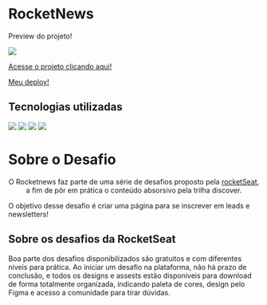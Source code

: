 # RocketNews

<p>Preview do projeto!</p>
<img src="https://camo.githubusercontent.com/ab73bf5bc9d17b26dea1a72162f2cd60a0ecd58e6301f75eea2501566ceca77f/68747470733a2f2f692e6962622e636f2f34674e4d4270422f696d6167652e706e67">

<p><a href='https://efficient-sloth-d85.notion.site/Desafio-RocketNews-2e2c5d56b41f4b13a7d8df6b5affc0ec'>Acesse o projeto clicando aqui!</a><p>
<p><a href='https://fxneves.github.io/rocket_news/'>Meu deploy!</a></p>

<h2>Tecnologias utilizadas</h2>
<img src="https://img.shields.io/badge/HTML5-E34F26?style=for-the-badge&logo=html5&logoColor=white">
<img src="https://img.shields.io/badge/CSS3-1572B6?style=for-the-badge&logo=css3&logoColor=white">
<img src="https://img.shields.io/badge/JavaScript-F7DF1E?style=for-the-badge&logo=javascript&logoColor=black">
<img src="https://img.shields.io/badge/Git-E34F26?style=for-the-badge&logo=git&logoColor=white">

<h1>Sobre o Desafio</h2>
<p align="center">O Rocketnews faz parte de uma série de desafios proposto pela <a href="https://rocketseat.com.br">rocketSeat</a>, a fim de pôr em prática o conteúdo absorsivo pela trilha discover.</p>
<p>O objetivo desse desafio é criar uma página para se inscrever em leads e newsletters!</p>

<h2>Sobre os desafios da RocketSeat</h2>
<p>Boa parte dos desafios disponibilizados são gratuitos e com diferentes niveis para prática. Ao iniciar um desafio na plataforma, não há prazo de conclusão, e todos os designs e assests estão disponiveis para download de forma totalmente organizada, indicando paleta de cores, design pelo Figma e acesso a comunidade para tirar dúvidas.
